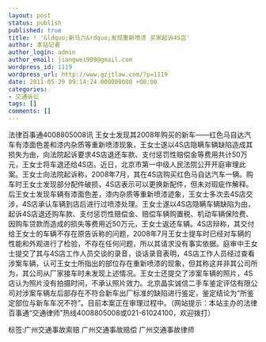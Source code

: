 ```yaml
---
layout: post
status: publish
published: true
title: ! '&ldquo;新马六&rdquo;发现重新喷漆 买家起诉4S店'
author: 本站记者
author_login: admin
author_email: jiangwei909@gmail.com
wordpress_id: 1119
wordpress_url: http://www.gzjtlaw.com/?p=1119
date: 2011-05-29 09:14:24.000000000 +08:00
categories:
- 交通诉讼
tags: []
comments: []
---
```

 法律百事通4008805008讯 王女士发现其2008年购买的新车&mdash;&mdash;红色马自达汽车有漆面色差和漆内杂质等重新喷漆现象，王女士遂以4S店隐瞒车辆缺陷造成其损失为由，向法院起诉要求4S店退还车款、支付惩罚性赔偿金等费用共计50万元，王女士将车退还给4S店。近日，北京市第一中级人民法院公开开庭审理此案。王女士向法院起诉称，2008年7月，其在4S店购买红色马自达汽车一辆。购车时王女士发现部分配件破损，4S店表示可以更换新配件，但未对瑕疵作解释。后王女士发现车辆有漆面色差，漆内杂质等重新喷漆迹象，王女士多次去4S店交涉，4S店承认车辆到店后进行过喷漆处理。王女士遂以4S店隐瞒车辆缺陷为由，起诉4S店退还购车款、支付惩罚性赔偿金、赔偿车辆购置税、机动车辆保险费、因购车贷款而造成的损失等费用近50万元，王女士返还车辆。4S店辩称，其交付给王女士的车辆不存在原告诉称的问题，2008年7月王女士提车时已经对车辆的性能和外观进行了检验，不存在任何问题，所以其请求没有事实依据。庭审中王女士提交了其与4S店工作人员交谈的录音，谈话录音表明，4S店工作人员经过查看涉案车辆，认可王女士所指出的部位存在重新喷漆的现象，但其称这并非其公司所为，其公司从厂家接车时未发现上述情况。王女士还提交了涉案车辆的照片，4S店认为照片没有拍摄时间，不承认照片效力。北京晶实诚信二手车鉴定评估有限公司对涉案车辆左后部存在不符合新车出厂标准的缺陷进行鉴定，鉴定结论为&ldquo;所鉴定部位与新车车况不符&rdquo;。目前本案正在审理过程中。（网站提示：本站主办的法律百事通&ldquo;交通律师&rdquo;热线4008805008或021-61024100，欢迎拨打） 标签:广州交通事故索赔 广州交通事故赔偿 广州交通事故律师
